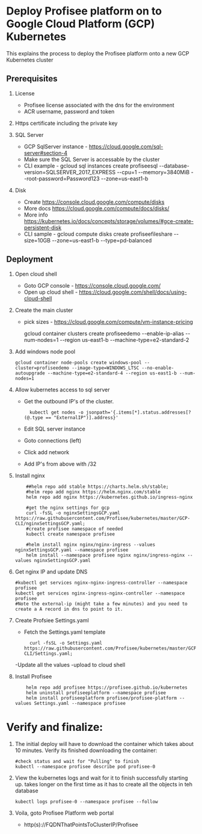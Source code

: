 # Deploy Profisee platform on to Google Cloud Platform (GCP) Kubernetes

This explains the process to deploy the Profisee platform onto a new GCP Kubernetes cluster

## Prerequisites

1.  License
    - Profisee license associated with the dns for the environment
    - ACR username, password and token 

2.  Https certificate including the private key

3.  SQL Server
    - GCP SqlServer instance - https://cloud.google.com/sql-server#section-4
    - Make sure the SQL Server is accessable by the cluster
	- CLI example - gcloud sql instances create profiseesql --database-version=SQLSERVER_2017_EXPRESS --cpu=1 --memory=3840MiB --root-password=Password123 --zone=us-east1-b

4.  Disk
    - Create https://console.cloud.google.com/compute/disks
	- More docs https://cloud.google.com/compute/docs/disks/
	- More info https://kubernetes.io/docs/concepts/storage/volumes/#gce-create-persistent-disk
	- CLI sample - gcloud compute disks create profiseefileshare --size=10GB --zone=us-east1-b --type=pd-balanced
        
 
## Deployment

1.  Open cloud shell
	- Goto GCP console - https://console.cloud.google.com/
	- Open up cloud shell - https://cloud.google.com/shell/docs/using-cloud-shell
    
2.  Create the main cluster
    - pick sizes - https://cloud.google.com/compute/vm-instance-pricing

        gcloud container clusters create profiseedemo --enable-ip-alias --num-nodes=1 --region us-east1-b --machine-type=e2-standard-2

3.  Add windows node pool
    
        gcloud container node-pools create windows-pool --cluster=profiseedemo --image-type=WINDOWS_LTSC --no-enable-autoupgrade --machine-type=e2-standard-4 --region us-east1-b --num-nodes=1

3.  Allow kubernetes access to sql server
    - Get the outbound IP's of the cluster.
            
            kubectl get nodes -o jsonpath='{.items[*].status.addresses[?(@.type == "ExternalIP")].address}'

    - Edit SQL server instance
    - Goto connections (left)
    - Click add network
    - Add IP's from above with /32

3.  Install nginx

            ##helm repo add stable https://charts.helm.sh/stable;
			#helm repo add nginx https://helm.nginx.com/stable
            helm repo add nginx https://kubernetes.github.io/ingress-nginx

            #get the nginx settings for gcp
            curl -fsSL -o nginxSettingsGCP.yaml https://raw.githubusercontent.com/Profisee/kubernetes/master/GCP-CLI/nginxSettingsGCP.yaml;
            #create profisee namespace of needed
			kubectl create namespace profisee

			#helm install nginx nginx/nginx-ingress --values nginxSettingsGCP.yaml --namespace profisee
            helm install --namespace profisee nginx nginx/ingress-nginx --values nginxSettingsGCP.yaml
    
3.  Get nginx IP and update DNS
            
		#kubectl get services nginx-nginx-ingress-controller --namespace profisee
        kubectl get services nginx-ingress-nginx-controller --namespace profisee
        #Note the external-ip (might take a few minutes) and you need to create a A record in dns to point to it.  

4.  Create Profsiee Settings.yaml
    - Fetch the Settings.yaml template
      
            curl -fsSL -o Settings.yaml https://raw.githubusercontent.com/Profisee/kubernetes/master/GCP-CLI/Settings.yaml;
    -Update all the values
    -upload to cloud shell

5.  Install Profisee

            helm repo add profisee https://profisee.github.io/kubernetes
            helm uninstall profiseeplatform --namespace profisee
            helm install profiseeplatform profisee/profisee-platform --values Settings.yaml --namespace profisee
            
# Verify and finalize:

1.  The initial deploy will have to download the container which takes about 10 minutes.  Verify its finished downloading the container:

	    #check status and wait for "Pulling" to finish
	    kubectl --namespace profisee describe pod profisee-0

2.  View the kubernetes logs and wait for it to finish successfully starting up.  takes longer on the first time as it has to create all the objects in teh database

		kubectl logs profisee-0 --namespace profisee --follow
		
3.  Voila, goto Profisee Platform web portal
	- http(s)://FQDNThatPointsToClusterIP/Profisee
	


